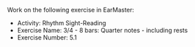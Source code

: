 Work on the following exercise in EarMaster:
- Activity: Rhythm Sight-Reading
- Exercise Name: 3/4 - 8 bars: Quarter notes - including rests
- Exercise Number: 5.1

